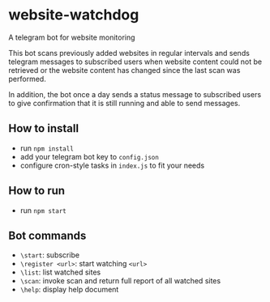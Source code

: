# website-watchdog
A telegram bot for website monitoring

This bot scans previously added websites in regular intervals and sends
telegram messages to subscribed users when website content could not be
retrieved or the website content has changed since the last scan was
performed.

In addition, the bot once a day sends a status message to subscribed
users to give confirmation that it is still running and able to send messages.

## How to install
- run `npm install`
- add your telegram bot key to `config.json`
- configure cron-style tasks in `index.js` to fit your needs

## How to run
- run `npm start` 

## Bot commands
- `\start`: subscribe
- `\register <url>`: start watching `<url>` 
- `\list`: list watched sites
- `\scan`: invoke scan and return full report of all watched sites
- `\help`: display help document